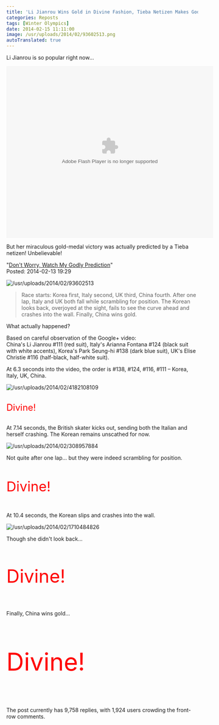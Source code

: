```yaml
---
title: 'Li Jianrou Wins Gold in Divine Fashion, Tieba Netizen Makes Godly Prediction'
categories: Reposts
tags: [Winter Olympics]
date: 2014-02-15 11:11:00
image: /usr/uploads/2014/02/93602513.png
autoTranslated: true
---
```



Li Jianrou is so popular right now...

<embed height="452" width="544" quality="high" allowfullscreen="true" type="application/x-shockwave-flash" src="http://static.hdslb.com/miniloader.swf" flashvars="aid=964603&page=1" pluginspage="http://www.adobe.com/shockwave/download/download.cgi?P1_Prod_Version=ShockwaveFlash"></embed>

But her miraculous gold-medal victory was actually predicted by a Tieba netizen! Unbelievable!

"[Don't Worry, Watch My Godly Prediction](http://tieba.baidu.com/p/2865895607)"  
Posted: 2014-02-13 19:29

![/usr/uploads/2014/02/93602513](/usr/uploads/2014/02/93602513.png)

<blockquote>
Race starts: Korea first, Italy second, UK third, China fourth. After one lap, Italy and UK both fall while scrambling for position. The Korean looks back, overjoyed at the sight, fails to see the curve ahead and crashes into the wall. Finally, China wins gold.
</blockquote>

What actually happened?

Based on careful observation of the Google+ video:  
China's Li Jianrou #111 (red suit), Italy's Arianna Fontana #124 (black suit with white accents), Korea's Park Seung-hi #138 (dark blue suit), UK's Elise Christie #116 (half-black, half-white suit).

At 6.3 seconds into the video, the order is #138, #124, #116, #111 – Korea, Italy, UK, China.

![/usr/uploads/2014/02/4182108109](/usr/uploads/2014/02/4182108109.png)

<p style="font-size:24px;color:red;padding:6px 0">Divine!</p>

At 7.14 seconds, the British skater kicks out, sending both the Italian and herself crashing. The Korean remains unscathed for now.

![/usr/uploads/2014/02/308957884](/usr/uploads/2014/02/308957884.png)

Not quite after one lap... but they were indeed scrambling for position.

<p style="font-size:36px;color:red;padding:9px 0">Divine!</p>

At 10.4 seconds, the Korean slips and crashes into the wall.

![/usr/uploads/2014/02/1710484826](/usr/uploads/2014/02/1710484826.png)

Though she didn't look back...

<p style="font-size:48px;color:red;padding:12px 0">Divine!</p>

Finally, China wins gold...

<p style="font-size:64px;color:red;padding:16px 0">Divine!</p>

The post currently has 9,758 replies, with 1,924 users crowding the front-row comments.
```
